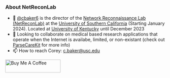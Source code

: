 ### About NetReconLab

- 🔭 [@cbaker6](https://github.com/cbaker6) is the director of the [Network Reconnaissance Lab (NetReconLab)](https://github.com/netreconlab) at the [University of Southern California](https://minghsiehece.usc.edu) (Starting January 2024). Located at [University of Kentucky](http://www.engr.uky.edu/research-faculty/departments/computer-science) until December 2023
- 👯 Looking to collaborate on medical based research applications that operate when the Internet is availabe, limited, or non-existant (check out [ParseCareKit](https://github.com/netreconlab/ParseCareKit) for more info)
- 📫 How to reach Corey: <c.baker@usc.edu>

<a href="https://www.buymeacoffee.com/cbaker6" target="_blank"><img src="https://cdn.buymeacoffee.com/buttons/default-orange.png" alt="Buy Me A Coffee" height="41" width="174"></a>

<!--
**cbaker6/cbaker6** is a ✨ _special_ ✨ repository because its `README.md` (this file) appears on your GitHub profile.

Here are some ideas to get you started:

- 🔭 I’m currently working on ...
- 🌱 I’m currently learning ...
- 👯 I’m looking to collaborate on ...
- 🤔 I’m looking for help with ...
- 💬 Ask me about ...
- 📫 How to reach me: ...
- 😄 Pronouns: ...
- ⚡ Fun fact: ...
-->
